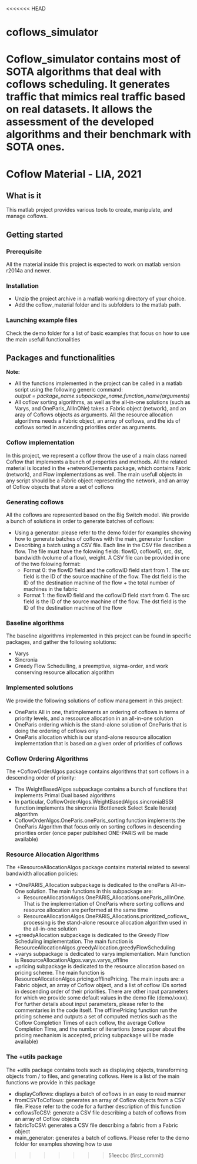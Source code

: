 <<<<<<< HEAD
# coflows_simulator
Coflow_simulator contains most of SOTA algorithms that deal with coflows scheduling. It generates traffic that mimics real traffic based on real datasets. It allows the assessment of the developed algorithms and their benchmark with SOTA ones.
=======
# Coflow Material - LIA, 2021

## What is it
This matlab project provides various tools to create, manipulate, and manage coflows.

## Getting started

### Prerequisite
All the material inside this project is expected to work on matlab version r2014a and newer.

### Installation
 - Unzip the project archive in a matlab working directory of your choice.
 - Add the coflow_material folder and its subfolders to the matlab path.

### Launching example files
Check the demo folder for a list of basic examples that focus on how to use the main usefull functionalities

## Packages and functionalities

**Note:** 
 - All the functions implemented in the project can be called in a matlab script using the following generic command:\
*output = package_name.subpackage_name.function_name(arguments)*
 - All coflow sorting algorithms, as well as the all-in-one solutions (such as Varys, and OneParis_AllInONe) takes a Fabric object (network), and an aray of Coflows objects as arguments. All the resource allocation algorithms needs a Fabric object, an array of coflows, and the ids of coflows sorted in ascending priorities order as arguments.

### Coflow implementation
In this project, we represent a coflow throw the use of a main class named Coflow that implements a bunch of properties and methods.
All the related material is located in the +networkElements package, which contains Fabric (network), and Flow implementations as well.
The main usefull objects in any script should be a Fabric object representing the network, and an array of Coflow objects that store a set of coflows

### Generating coflows
All the coflows are represented based on the Big Switch model. We provide a bunch of solutions in order to generate batches of coflows:
 - Using a generator: please refer to the demo folder for examples showing how to generate batches of coflows with the main_generator function
 - Describing a batch using a CSV file. Each line in the CSV file describes a flow. The file must have the folowing fields: flowID, coflowID, src, dst, bandwidth (volume of a flow), weight. A CSV file can be provided in one of the two folowing format:
    - Format 0: the flowID field and the coflowID field start from 1. The src field is the ID of the source machine of the flow. The dst field is the ID of the destination machine of the flow + the total number of machines in the fabric
    - Format 1: the flowID field and the coflowID field start from 0. The src field is the ID of the source machine of the flow. The dst field is the ID of the destination machine of the flow

### Baseline algorithms
The baseline algorithms implemented in this project can be found in specific packages, and gather the following solutions:
 - Varys
 - Sincronia
 - Greedy Flow Schedulling, a preemptive, sigma-order, and work conserving resource allocation algorithm

### Implemented solutions
We provide the following solutions of coflow management in this project:
 - OneParis All in one, thatimplements an ordering of coflows in terms of priority levels, and a ressource allocation in an all-in-one solution
 - OneParis ordering which is the stand-alone solution of OneParis that is doing the ordering of coflows only
 - OneParis allocation which is our stand-alone resource allocation implementation that is based on a given order of priorities of coflows

### Coflow Ordering Algorithms
The +CoflowOrderAlgos package contains algorithms that sort coflows in a descending order of priority:
 - The WeightBasedAlgos subpackage contains a bunch of functions that implements Primal Dual based algorithms
 - In particular, CoflowOrderAlgos.WeightBasedAlgos.sincroniaBSSI function implements the sincronia (Bottleneck Select Scale Iterate) algorithm
 - CoflowOrderAlgos.OneParis.oneParis_sorting function implements the OneParis Algorithm that focus only on sorting coflows in descending priorities order (once paper published ONE-PARIS will be made available)

### Resource Allocation Algorithms
The +ResourceAllocationAlgos package contains material related to several bandwidth allocation policies:
 - +OnePARIS_Allocation subpackage is dedicated to the oneParis All-in-One solution. The main functions in this subpackage are: 
    - ResourceAllocationAlgos.OnePARIS_Allocations.oneParis_allInOne. That is the implementation of OneParis where sorting coflows and resource allocation are performed at the same time
    - ResourceAllocationAlgos.OnePARIS_Allocations.prioritized_coflows_processing is the stand-alone resource allocation algorithm used in the all-in-one solution
 - +greedyAllocation subpackage is dedicated to the Greedy Flow Scheduling implementation. The main function is ResourceAllocationAlgos.greedyAllocation.greedyFlowScheduling
 - +varys subpackage is dedicated to varys implementation. Main function is ResourceAllocationAlgos.varys.varys_offline
 - +pricing subpackage is dedicated to the resource allocation based on pricing scheme. The main function is ResourceAllocationAlgos.pricing.offlinePricing. The main inputs are: a Fabric object, an array of Coflow object, and a list of coflow IDs sorted in descending order of their priorities. There are other input parameters for which we provide some default values in the demo file (demo/xxxx). For further details about input parameters, please refer to the commentaries in the code itself. The offlinePricing function run the pricing scheme and outputs a set of computed metrics such as the Coflow Completion Times of each coflow, the average Coflow Completion Time, and the number of iterartions
   (once paper about the pricing mechanism is accepted, pricing subpackage will be made available)
### The +utils package
The +utils package contains tools such as displaying objects, transforming objects from / to files, and generating coflows. Here is a list of the main functions we provide in this package
 - displayCoflows: displays a batch of coflows in an easy to read manner
 - fromCSVToCoflows: generates an array of Coflow objects from a CSV file. Please refer to the code for a further description of this function
 - coflowsToCSV: generate a CSV file describing a batch of coflows from an array of Coflow objects
 - fabricToCSV: generates a CSV file describing a fabric from a Fabric object
 - main_generator: generates a batch of coflows. Please refer to the demo folder for examples showing how to use


>>>>>>> 51eecbc (first_commit)
